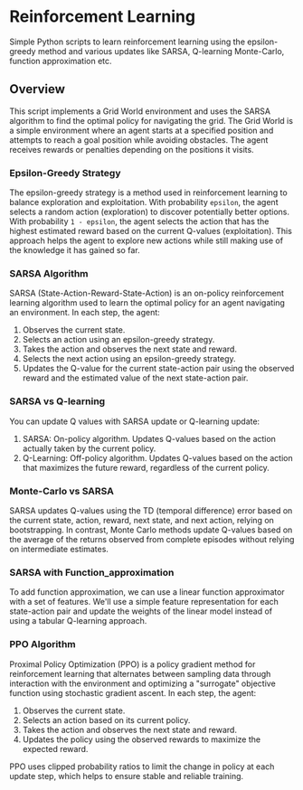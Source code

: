 # Reinforcement Learning  
  
Simple Python scripts to learn reinforcement learning using the epsilon-greedy method and various updates like SARSA, Q-learning Monte-Carlo, function approximation etc. 
  
## Overview  
  
This script implements a Grid World environment and uses the SARSA algorithm to find the optimal policy for navigating the grid. The Grid World is a simple environment where an agent starts at a specified position and attempts to reach a goal position while avoiding obstacles. The agent receives rewards or penalties depending on the positions it visits.  
  
### Epsilon-Greedy Strategy  
  
The epsilon-greedy strategy is a method used in reinforcement learning to balance exploration and exploitation. With probability `epsilon`, the agent selects a random action (exploration) to discover potentially better options. With probability `1 - epsilon`, the agent selects the action that has the highest estimated reward based on the current Q-values (exploitation). This approach helps the agent to explore new actions while still making use of the knowledge it has gained so far.  
  
### SARSA Algorithm  
  
SARSA (State-Action-Reward-State-Action) is an on-policy reinforcement learning algorithm used to learn the optimal policy for an agent navigating an environment. In each step, the agent:  
1. Observes the current state.  
2. Selects an action using an epsilon-greedy strategy.  
3. Takes the action and observes the next state and reward.  
4. Selects the next action using an epsilon-greedy strategy.  
5. Updates the Q-value for the current state-action pair using the observed reward and the estimated value of the next state-action pair.  

### SARSA vs Q-learning
You can update Q values with SARSA update or Q-learning update:
1. SARSA: On-policy algorithm. Updates Q-values based on the action actually taken by the current policy.
2. Q-Learning: Off-policy algorithm. Updates Q-values based on the action that maximizes the future reward, regardless of the current policy.

### Monte-Carlo vs SARSA
SARSA updates Q-values using the TD (temporal difference) error based on the current state, action, reward, next state, and next action, relying on bootstrapping. 
In contrast, Monte Carlo methods update Q-values based on the average of the returns observed from complete episodes without relying on intermediate estimates.

### SARSA with Function_approximation
To add function approximation, we can use a linear function approximator with a set of features. We'll use a simple feature representation for each state-action pair and update the weights of the linear model instead of using a tabular Q-learning approach.

### PPO Algorithm
 
Proximal Policy Optimization (PPO) is a policy gradient method for reinforcement learning that alternates between sampling data through interaction with the environment and optimizing a "surrogate" objective function using stochastic gradient ascent. 
In each step, the agent:

1. Observes the current state.
2. Selects an action based on its current policy.
3. Takes the action and observes the next state and reward.
4. Updates the policy using the observed rewards to maximize the expected reward.

PPO uses clipped probability ratios to limit the change in policy at each update step, which helps to ensure stable and reliable training.


